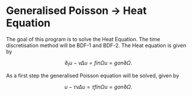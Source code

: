 # Generalised Poisson -> Heat Equation

The goal of this program is to solve the Heat Equation. The time discretisation method will be BDF-1 and BDF-2. The Heat equation is given by
```math
  ∂_t u - νΔu  = f   in Ω
             u = g   on ∂Ω.
```
As a first step the generalised Poisson equation will be solved, given by
```math
  u - τνΔu  = τf   in Ω
          u = g   on ∂Ω.
```
